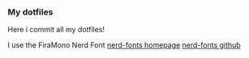 ### My dotfiles

Here i commit all my dotfiles!


I use the FiraMono Nerd Font
[nerd-fonts homepage](https://www.nerdfonts.com/font-downloads)
[nerd-fonts github](https://github.com/ryanoasis/nerd-fonts)
